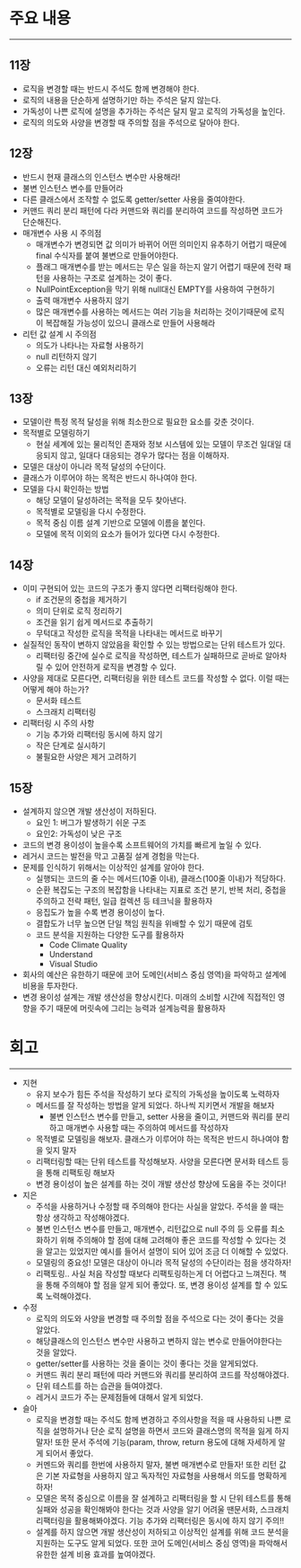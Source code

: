 # 주요 내용

---

## 11장

- 로직을 변경할 때는 반드시 주석도 함께 변경해야 한다.
- 로직의 내용을 단순하게 설명하기만 하는 주석은 달지 않는다.
- 가독성이 나쁜 로직에 설명을 추가하는 주석은 달지 말고 로직의 가독성을 높인다.
- 로직의 의도와 사양을 변경할 때 주의할 점을 주석으로 달아야 한다.

## 12장

- 반드시 현재 클래스의 인스턴스 변수만 사용해라!
- 불변 인스턴스 변수를 만들어라
- 다른 클래스에서 조작할 수 없도록 getter/setter 사용을 줄여야한다.
- 커맨드 쿼리 분리 패턴에 다라 커맨드와 쿼리를 분리하여 코드를 작성하면 코드가 단순해진다.
- 매개변수 사용 시 주의점
  - 매개변수가 변경되면 값 의미가 바뀌어 어떤 의미인지 유추하기 어렵기 때문에 final 수식자를 붙여 불변으로 만들어야한다.
  - 플래그 매개변수를 받는 메서드는 무슨 일을 하는지 알기 어렵기 때문에 전략 패턴을 사용하는 구조로 설계하는 것이 좋다.
  - NullPointException을 막기 위해 null대신 EMPTY를 사용하여 구현하기
  - 출력 매개변수 사용하지 않기
  - 많은 매개변수를 사용하는 메서드는 여러 기능을 처리하는 것이기때문에 로직이 복잡해질 가능성이 있으니 클래스로 만들어 사용해라
- 리턴 값 설계 시 주의점
  - 의도가 나타나는 자료형 사용하기
  - null 리턴하지 않기
  - 오류는 리턴 대신 예외처리하기

## 13장

- 모델이란 특정 목적 달성을 위해 최소한으로 필요한 요소를 갖춘 것이다.
- 목적별로 모델링하기
  - 현실 세계에 있는 물리적인 존재와 정보 시스템에 있는 모델이 무조건 일대일 대응되지 않고, 일대다 대응되는 경우가 많다는 점을 이해하자.
- 모델은 대상이 아니라 목적 달성의 수단이다.
- 클래스가 이루어야 하는 목적은 반드시 하나여야 한다.
- 모델을 다시 확인하는 방법
  - 해당 모델이 달성하려는 목적을 모두 찾아낸다.
  - 목적별로 모델링을 다시 수정한다.
  - 목적 중심 이름 설계 기반으로 모델에 이름을 붙인다.
  - 모델에 목적 이외의 요소가 들어가 있다면 다시 수정한다.

## 14장

- 이미 구현되어 있는 코드의 구조가 좋지 않다면 리팩터링해야 한다.
  - if 조건문의 중첩을 제거하기
  - 의미 단위로 로직 정리하기
  - 조건을 읽기 쉽게 메서드로 추출하기
  - 무턱대고 작성한 로직을 목적을 나타내는 메서드로 바꾸기
- 실질적인 동작이 변하지 않았음을 확인할 수 있는 방법으로는 단위 테스트가 있다.
  - 리팩터링 중간에 실수로 로직을 작성하면, 테스트가 실패하므로 곧바로 알아차릴 수 있어 안전하게 로직을 변경할 수 있다.
- 사양을 제대로 모른다면, 리팩터링을 위한 테스트 코드를 작성할 수 없다. 이럴 때는 어떻게 해야 하는가?
  - 문서화 테스트
  - 스크래치 리팩터링
- 리팩터링 시 주의 사항
  - 기능 추가와 리팩터링 동시에 하지 않기
  - 작은 단계로 실시하기
  - 불필요한 사양은 제거 고려하기

## 15장

- 설계하지 않으면 개발 생산성이 저하된다.
  - 요인 1: 버그가 발생하기 쉬운 구조
  - 요인2: 가독성이 낮은 구조
- 코드의 변경 용이성이 높을수록 소프트웨어의 가치를 빠르게 높일 수 있다.
- 레거시 코드는 발전을 막고 고품질 설계 경험을 막는다.
- 문제를 인식하기 위해서는 이상적인 설계를 알아야 한다.
  - 실행되는 코드의 줄 수는 메서드(10줄 이내), 클래스(100줄 이내)가 적당하다.
  - 순환 복잡도는 구조의 복잡함을 나타내는 지표로 조건 분기, 반복 처리, 중첩을 주의하고 전략 패턴, 일급 컬렉션 등 테크닉을 활용하자
  - 응집도가 높을 수록 변경 용이성이 높다.
  - 결합도가 너무 높으면 단일 책임 원칙을 위배할 수 있기 때문에 검토
  - 코드 분석을 지원하는 다양한 도구를 활용하자
    - Code Climate Quality
    - Understand
    - Visual Studio
- 회사의 예산은 유한하기 때문에 코어 도메인(서비스 중심 영역)을 파악하고 설계에 비용을 투자한다.
- 변경 용이성 설계는 개발 생산성을 향상시킨다. 미래의 소비할 시간에 직접적인 영향을 주기 때문에 머릿속에 그리는 능력과 설계능력을 활용하자


# 회고

---

- 지현
  - 유지 보수가 힘든 주석을 작성하기 보다 로직의 가독성을 높이도록 노력하자
  - 메서드를 잘 작성하는 방법을 알게 되었다. 하나씩 지키면서 개발을 해보자
    - 불변 인스턴스 변수를 만들고, setter 사용을 줄이고, 커맨드와 쿼리를 분리하고 매개변수 사용할 때는 주의하여 메서드를 작성하자
  - 목적별로 모델링을 해보자. 클래스가 이루어야 하는 목적은 반드시 하나여야 함을 잊지 말자
  - 리팩터링할 때는 단위 테스트를 작성해보자. 사양을 모른다면 문서화 테스트 등을 통해 리팩토링 해보자
  - 변경 용이성이 높은 설계를 하는 것이 개발 생산성 향상에 도움을 주는 것이다!
- 지은
  - 주석을 사용하거나 수정할 때 주의해야 한다는 사실을 알았다. 주석을 쓸 때는 항상 생각하고 작성해야겠다.
  - 불변 인스턴스 변수를 만들고, 매개변수, 리턴값으로 null 주의 등 오류를 최소화하기 위해 주의해야 할 점에 대해 고려해야 좋은 코드를 작성할 수 있다는 것을 알고는 있었지만 예시를 들어서 설명이 되어 있어 조금 더 이해할 수 있었다.
  - 모델링의 중요성! 모델은 대상이 아니라 목적 달성의 수단이라는 점을 생각하자!
  - 리팩토링.. 사실 처음 작성할 때보다 리팩토링하는게 더 어렵다고 느껴진다. 책을 통해 주의해야 할 점을 알게 되어 좋았다. 또, 변경 용이성 설계를 할 수 있도록 노력해야겠다.
- 수정
  - 로직의 의도와 사양을 변경할 때 주의할 점을 주석으로 다는 것이 좋다는 것을 알았다.
  - 해당클래스의 인스턴스 변수만 사용하고 변하지 않는 변수로 만들어야한다는 것을 알았다.
  - getter/setter를 사용하는 것을 줄이는 것이 좋다는 것을 알게되었다.
  - 커맨드 쿼리 분리 패턴에 따라 커맨드와 쿼리를 분리하여 코드를 작성해야겠다.
  - 단위 테스트를 하는 습관을 들여야겠다.
  - 레거시 코드가 주는 문제점들에 대해서 알게 되었다.
- 슬아
  - 로직을 변경할 때는 주석도 함께 변경하고 주의사항을 적을 때 사용하되 나쁜 로직을 설명하거나 단순 로직 설명을 하면서 코드와 클래스명의 목적을 잃게 하지 말자!
    또한 문서 주석에 기능(param, throw, return 용도에 대해 자세하게 알게 되어서 좋았다.
  - 커멘드와 쿼리를 한번에 사용하지 말자, 불변 매개변수로 만들자! 또한 리턴 값은 기본 자료형을 사용하지 않고 독자적인 자료형을 사용해서 의도를 명확하게 하자!
  - 모델은 목적 중심으로 이름을 잘 설계하고 리팩터링을 할 시 단위 테스트를 통해 실패와 성공을 확인해봐야 한다는 것과 사양을 알기 어려울 땐문서화, 스크래치 리팩터링을 활용해봐야겠다. 기능 추가와 리팩터링은 동시에 하지 않기 주의!!
  - 설계를 하지 않으면 개발 생산성이 저하되고 이상적인 설계를 위해 코드 분석을 지원하는 도구도 알게 되었다. 또한 코어 도메인(서비스 중심 영역)을 파악해서 유한한 설계 비용 효과를 높여야겠다.
